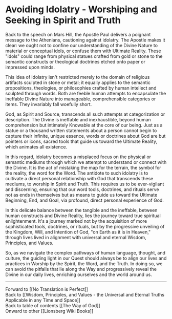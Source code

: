 # Avoiding Idolatry - Worshiping and Seeking in Spirit and Truth

Back to the speech on Mars Hill, the Apostle Paul delivers a poignant message to the Athenians, cautioning against idolatry. The Apostle makes it clear: we ought not to confine our understanding of the Divine Nature to material or conceptual idols, or confuse them with Ultimate Reality. These "idols" could range from physical statues crafted from gold or stone to the semantic constructs or theological doctrines etched onto paper or impressed upon minds.

This idea of idolatry isn't restricted merely to the domain of religious artifacts sculpted in stone or metal; it equally applies to the semantic propositions, theologies, or philosophies crafted by human intellect and sculpted through words. Both are feeble human attempts to encapsulate the ineffable Divine Nature into manageable, comprehensible categories or items. They invariably fall woefully short.

God, as Spirit and Source, transcends all such attempts at categorization or description. The Divine is ineffable and inexhaustible, beyond human comprehension but intimately Knowable at the core of our being. Just as a statue or a thousand written statements about a person cannot begin to capture their infinite, unique essence, words or doctrines about God are but pointers or icons, sacred tools that guide us toward the Ultimate Reality, which animates all existence.

In this regard, idolatry becomes a misplaced focus on the physical or semantic mediums through which we attempt to understand or connect with the Divine. It is the act of mistaking the map for the terrain, the symbol for the reality, the word for the Word. The antidote to such idolatry is to cultivate a direct personal relationship with God that transcends these mediums, to worship in Spirit and Truth. This requires us to be ever-vigilant and discerning, ensuring that our word tools, doctrines, and rituals serve not as ends in themselves but as means to guide us toward the Ultimate Beginning, End, and Goal, via profound, direct personal experience of God.

In this delicate balance between the tangible and the ineffable, between human constructs and Divine Reality, lies the journey toward true spiritual enlightenment. It's a journey marked not by the acquisition of more sophisticated tools, doctrines, or rituals, but by the progressive unveiling of the Kingdom, Will, and Intention of God, "on Earth as it is in Heaven," through lives lived in alignment with universal and eternal Wisdom, Principles, and Values.

So, as we navigate the complex pathways of human language, thought, and culture, the guiding light in our Quest should always be to align our lives and practices in Worship by the Spirit, the Word, and the Truth. In doing so, we can avoid the pitfalls that lie along the Way and progressively reveal the Divine in our daily lives, enriching ourselves and the world around us.

_____

Forward to [[No Translation is Perfect]]  
Back to [[Wisdom, Principles, and Values - the Universal and Eternal Truths Applicable in any Time and Space]]  
Back to table of contents [[The Way of God]]  
Onward to other [[Lionsberg Wiki Books]]  


